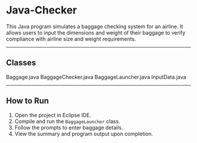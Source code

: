 # Java-Checker
This Java program simulates a baggage checking system for an airline. 
It allows users to input the dimensions and weight of their baggage to verify compliance with airline size and weight requirements. 

---

## Classes
Baggage.java
BaggageChecker.java
BaggageLauncher.java
InputData.java

---

## How to Run
1. Open the project in Eclipse IDE.
2. Compile and run the `BaggageLauncher` class.
3. Follow the prompts to enter baggage details.
4. View the summary and program output upon completion.
